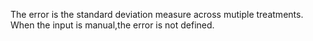 The error is the standard deviation measure across mutiple treatments.
When the input is manual,the error is not defined. 